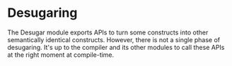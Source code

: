 # Desugaring
The Desugar module exports APIs to turn some constructs into other semantically identical constructs. However,
there is not a single phase of desugaring. It's up to the compiler and its other modules to call these APIs at
the right moment at compile-time.
